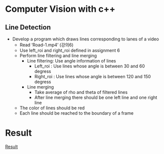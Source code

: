 # Computer Vision with c++

## Line Detection

- Develop a program which draws lines corresponding to lanes of a video
    - Read ‘Road-1.mp4’ (강의6)
    - Use left_roi and right_roi defined in assignment 6
    - Perform line filtering and line merging
        - Line filtering: Use angle information of lines
            * Left_roi : Use lines whose angle is between 30 and 60 degress
            * Right_roi : Use lines whose angle is between 120 and 150 degress
        - Line merging
            * Take average of rho and theta of filtered lines
            * After line merging there should be one left line and one right line
    - The color of lines should be red
    - Each line should be reached to the boundary of a frame

# Result

[Result](https://www.youtube.com/watch?v=Rc7YARwyfjk)